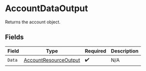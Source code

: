 # AccountDataOutput

Returns the account object.


## Fields

| Field                                                                     | Type                                                                      | Required                                                                  | Description                                                               |
| ------------------------------------------------------------------------- | ------------------------------------------------------------------------- | ------------------------------------------------------------------------- | ------------------------------------------------------------------------- |
| `Data`                                                                    | [AccountResourceOutput](../../Models/Components/AccountResourceOutput.md) | :heavy_check_mark:                                                        | N/A                                                                       |
